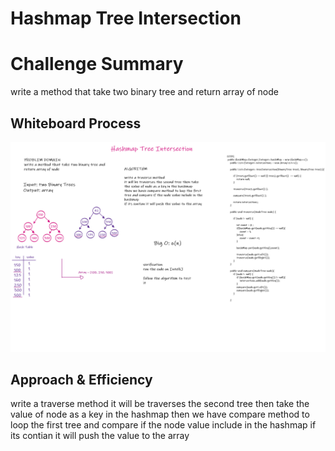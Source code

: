 # Hashmap Tree Intersection

# Challenge Summary
write a method that take two binary tree and return array of node 

## Whiteboard Process
![hashmap](https://github.com/Maryam-n98/data-structures-and-algorithms/blob/main/hashtable/app/src/main/java/hashtable/img/code32.png)

## Approach & Efficiency
write a traverse method 
it will be traverses the second tree then take the value of node as a key in the hashmap
then we have compare method to loop the first tree and compare if the node value include in the hashmap
if its contian it will push the value to the array
